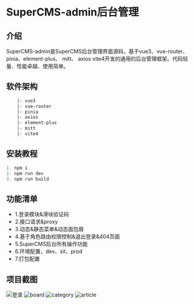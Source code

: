 # SuperCMS-admin后台管理

## 介绍

SuperCMS-admin是SuperCMS后台管理界面源码，基于vue3、vue-router、 pinia、element-plus、 mitt、 axios vite4开发的通用的后台管理框架。代码轻量、性能卓越、使用简单。

## 软件架构

```html
    |- vue3
    |- vue-router
    |- pinia
    |- axios
    |- element-plus
    |- mitt
    |- vite4
```

## 安装教程

```javascript
1. npm i
2. npm run dev
3. npm run build
```

## 功能清单

* 1.登录模块&滑块验证码
* 2.接口请求&proxy
* 3.动态&静态菜单&动态面包屑
* 4.基于角色路由权限控制&退出登录&404页面
* 5.SuperCMS后台所有操作功能
* 6.环境配置，dev、sit、prod
* 7.打包配置

## 项目截图

![登录](https://pic.imgdb.cn/item/6749e83fd0e0a243d4db4f12.jpg)
![board](https://pic.imgdb.cn/item/6749e83fd0e0a243d4db4f11.jpg)
![category](https://pic.imgdb.cn/item/6749e83fd0e0a243d4db4f10.jpg)
![article](https://pic.imgdb.cn/item/6749e83fd0e0a243d4db4f13.jpg)
